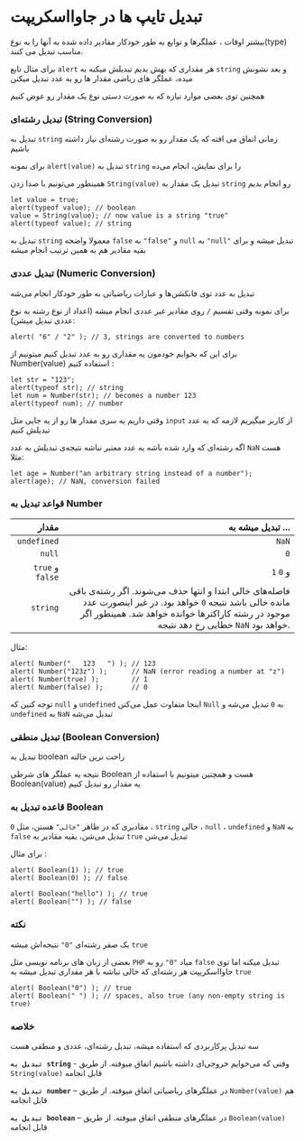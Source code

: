 # تبدیل تایپ ها در جاوااسکریپت 

بیشتر اوقات ، عملگرها و توابع به طور خودکار مقادیر داده شده به آنها را به نوع(type) مناسب تبدیل می کنند. 

برای مثال تابع `alert` هر مقداری که بهش بدیم تبدیلش میکنه به `string` و بعد نشونش میده، عملگر های ریاضی مقدار ها رو به عدد تبدیل میکنن

همچنین توی بعضی موارد نیازه که به صورت دستی نوع یک مقدار رو عوض کنیم 

### تبدیل رشته‌ای (String Conversion)

تبدیل به `string` زمانی اتفاق می افته که یک مقدار رو به صورت رشته‌ای نیاز داشته باشیم

برای نمونه `alert(value)` تبدیل به `string` را برای نمایش، انجام می‌ده

همینطور می‌تونیم با صدا زدن `String(value)` تبدیل یک مقدار به `string` رو انجام بدیم

```
let value = true;
alert(typeof value); // boolean
value = String(value); // now value is a string "true"
alert(typeof value); // string
```

تبدیل به `string` معمولا واضحه `false` به `"false"` و `null` به `"null"` تبدیل میشه و برای بقیه مقادیر هم به همین ترتیب انجام میشه

### تبدیل عددی (Numeric Conversion)

تبدیل به عدد توی فانکشن‌ها و عبارات ریاضیاتی به طور خودکار انجام می‌شه

برای نمونه وقتی تقسیم `/` روی مقادیر غیر عددی انجام میشه (اعداد از نوع رشته به نوع عددی تبدیل میشن):

```
alert( "6" / "2" ); // 3, strings are converted to numbers
```

برای این که بخوایم خودمون یه مقداری رو به عدد تبدیل کنیم میتونیم از Number(value) استفاده کنیم : 

```
let str = "123";
alert(typeof str); // string
let num = Number(str); // becomes a number 123
alert(typeof num); // number
```


وقتی داریم یه سری مقدار ها رو از یه جایی مثل `input` از کاربر میگیریم لازمه که به عدد تبدیلش کنیم 

اگه رشته‌ای که وارد شده باشه یه عدد معتبر نباشه نتیجه‌ی تبدیلش به عدد `NaN` هست مثلا:

```
let age = Number("an arbitrary string instead of a number");
alert(age); // NaN, conversion failed
```


### قواعد تبدیل به Number 


| مقدار |  تبدیل میشه به ... |
|--:|--:|
|  `undefined`  |  `NaN` |
| `null` | `0` |
| `true` و  `false` | `1` و `0` |
| `string`| فاصله‌های خالی ابتدا و انتها حذف می‌شوند. اگر رشته‌ی باقی مانده خالی باشد نتیجه `0` خواهد بود. در غیر اینصورت عدد موجود در رشته کاراکترها خوانده خواهد شد. همینطور اگر خطایی رخ دهد نتیجه `NaN` خواهد بود. |


مثال: 

```
alert( Number("   123   ") ); // 123
alert( Number("123z") );      // NaN (error reading a number at "z")
alert( Number(true) );        // 1
alert( Number(false) );       // 0
```

توجه کنین که `null` و `undefined` اینجا متفاوت عمل می‌کنن `Null` به `0` تبدیل می‌شه و `undefined` به `NaN` تبدیل می‌شه


### تبدیل منطقی (Boolean Conversion)

تبدیل به boolean راحت ترین حالته

نتیجه یه عملگر های شرطی Boolean هست و همچنین میتونیم با استفاده از Boolean(value) یه مقدار رو تبدیل کنیم

### قاعده تبدیل به Boolean

مقادیری که در ظاهر `"خالی"` هستن، مثل `0` ، `string` خالی ، `null` ، `undefined`  و `NaN` به `false` تبدیل می‌شن، بقیه مقادیر به `true` تبدیل می‌شن

برای مثال : 

```
alert( Boolean(1) ); // true
alert( Boolean(0) ); // false

alert( Boolean("hello") ); // true
alert( Boolean("") ); // false
```


### نکته

یک صفر رشته‌ای  `"0"` نتیجه‌اش میشه `true` 

بعضی از زبان های برنامه نویسی مثل `PHP` میاد `"0"` رو به `false` تبدیل میکنه اما توی جاوااسکریپت هر رشته‌ای که خالی نباشه با هر مقداری تبدیل میشه به `true`

```
alert( Boolean("0") ); // true
alert( Boolean(" ") ); // spaces, also true (any non-empty string is true)
```


### خلاصه

سه تبدیل پرکاربردی که استفاده میشه، تبدیل رشته‌ای، عددی و منطقی هست

**`تبدیل به string`** - وقتی که می‌خوایم خروجی‌ای داشته باشیم اتفاق میوفته. از طریق `String(value)` قابل انجامه

**`تبدیل به number`** – در عملگرهای ریاضیاتی اتفاق میوفته. از طریق `Number(value)` هم قابل انجامه

**`تبدیل به boolean`** – در عملگرهای  منطقی اتفاق میوفته. از طریق `Boolean(value)` قابل انجامه




